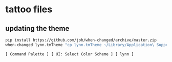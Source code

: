 # tattoo files

## updating the theme

```bash
pip install https://github.com/joh/when-changed/archive/master.zip
when-changed lynn.tmTheme "cp lynn.tmTheme ~/Library/Application\ Support/Sublime\ Text\ 3/Packages/User/lynn.tmTheme"
```

```
[ Command Palette ] [ UI: Select Color Scheme ] [ lynn ]
```
